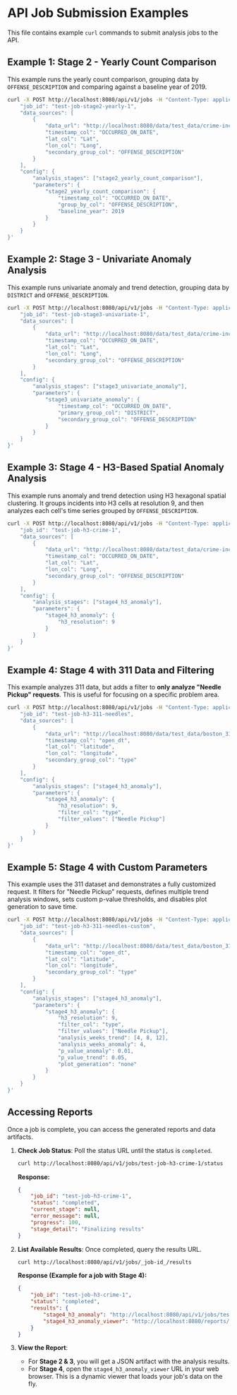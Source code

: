 # API Job Submission Examples

This file contains example `curl` commands to submit analysis jobs to the API.

## Example 1: Stage 2 - Yearly Count Comparison

This example runs the yearly count comparison, grouping data by `OFFENSE_DESCRIPTION` and comparing against a baseline year of 2019.

```bash
curl -X POST http://localhost:8080/api/v1/jobs -H "Content-Type: application/json" -d '{
    "job_id": "test-job-stage2-yearly-1",
    "data_sources": [
        {
            "data_url": "http://localhost:8080/data/test_data/crime-incident-reports.csv",
            "timestamp_col": "OCCURRED_ON_DATE",
            "lat_col": "Lat",
            "lon_col": "Long",
            "secondary_group_col": "OFFENSE_DESCRIPTION"
        }
    ],
    "config": {
        "analysis_stages": ["stage2_yearly_count_comparison"],
        "parameters": {
            "stage2_yearly_count_comparison": {
                "timestamp_col": "OCCURRED_ON_DATE",
                "group_by_col": "OFFENSE_DESCRIPTION",
                "baseline_year": 2019
            }
        }
    }
}'
```

## Example 2: Stage 3 - Univariate Anomaly Analysis

This example runs univariate anomaly and trend detection, grouping data by `DISTRICT` and `OFFENSE_DESCRIPTION`.

```bash
curl -X POST http://localhost:8080/api/v1/jobs -H "Content-Type: application/json" -d '{
    "job_id": "test-job-stage3-univariate-1",
    "data_sources": [
        {
            "data_url": "http://localhost:8080/data/test_data/crime-incident-reports.csv",
            "timestamp_col": "OCCURRED_ON_DATE",
            "lat_col": "Lat",
            "lon_col": "Long",
            "secondary_group_col": "OFFENSE_DESCRIPTION"
        }
    ],
    "config": {
        "analysis_stages": ["stage3_univariate_anomaly"],
        "parameters": {
            "stage3_univariate_anomaly": {
                "timestamp_col": "OCCURRED_ON_DATE",
                "primary_group_col": "DISTRICT",
                "secondary_group_col": "OFFENSE_DESCRIPTION"
            }
        }
    }
}'
```

## Example 3: Stage 4 - H3-Based Spatial Anomaly Analysis

This example runs anomaly and trend detection using H3 hexagonal spatial clustering. It groups incidents into H3 cells at resolution 9, and then analyzes each cell's time series grouped by `OFFENSE_DESCRIPTION`.

```bash
curl -X POST http://localhost:8080/api/v1/jobs -H "Content-Type: application/json" -d '{
    "job_id": "test-job-h3-crime-1",
    "data_sources": [
        {
            "data_url": "http://localhost:8080/data/test_data/crime-incident-reports.csv",
            "timestamp_col": "OCCURRED_ON_DATE",
            "lat_col": "Lat",
            "lon_col": "Long",
            "secondary_group_col": "OFFENSE_DESCRIPTION"
        }
    ],
    "config": {
        "analysis_stages": ["stage4_h3_anomaly"],
        "parameters": {
            "stage4_h3_anomaly": {
                "h3_resolution": 9
            }
        }
    }
}'
```

## Example 4: Stage 4 with 311 Data and Filtering

This example analyzes 311 data, but adds a filter to **only analyze "Needle Pickup" requests**. This is useful for focusing on a specific problem area.

```bash
curl -X POST http://localhost:8080/api/v1/jobs -H "Content-Type: application/json" -d '{
    "job_id": "test-job-h3-311-needles",
    "data_sources": [
        {
            "data_url": "http://localhost:8080/data/test_data/boston_311_2025.csv",
            "timestamp_col": "open_dt",
            "lat_col": "latitude",
            "lon_col": "longitude",
            "secondary_group_col": "type"
        }
    ],
    "config": {
        "analysis_stages": ["stage4_h3_anomaly"],
        "parameters": {
            "stage4_h3_anomaly": {
                "h3_resolution": 9,
                "filter_col": "type",
                "filter_values": ["Needle Pickup"]
            }
        }
    }
}'
```

## Example 5: Stage 4 with Custom Parameters

This example uses the 311 dataset and demonstrates a fully customized request. It filters for "Needle Pickup" requests, defines multiple trend analysis windows, sets custom p-value thresholds, and disables plot generation to save time.

```bash
curl -X POST http://localhost:8080/api/v1/jobs -H "Content-Type: application/json" -d '{
    "job_id": "test-job-h3-311-needles-custom",
    "data_sources": [
        {
            "data_url": "http://localhost:8080/data/test_data/boston_311_2025.csv",
            "timestamp_col": "open_dt",
            "lat_col": "latitude",
            "lon_col": "longitude",
            "secondary_group_col": "type"
        }
    ],
    "config": {
        "analysis_stages": ["stage4_h3_anomaly"],
        "parameters": {
            "stage4_h3_anomaly": {
                "h3_resolution": 9,
                "filter_col": "type",
                "filter_values": ["Needle Pickup"],
                "analysis_weeks_trend": [4, 8, 12],
                "analysis_weeks_anomaly": 4,
                "p_value_anomaly": 0.01,
                "p_value_trend": 0.05,
                "plot_generation": "none"
            }
        }
    }
}'
```

## Accessing Reports

Once a job is complete, you can access the generated reports and data artifacts.

1.  **Check Job Status**: Poll the status URL until the status is `completed`.
    ```bash
    curl http://localhost:8080/api/v1/jobs/test-job-h3-crime-1/status
    ```
    **Response:**
    ```json
    {
        "job_id": "test-job-h3-crime-1",
        "status": "completed",
        "current_stage": null,
        "error_message": null,
        "progress": 100,
        "stage_detail": "Finalizing results"
    }
    ```

2.  **List Available Results**: Once completed, query the results URL.
    ```bash
    curl http://localhost:8080/api/v1/jobs/_job-id_/results
    ```
    **Response (Example for a job with Stage 4):**
    ```json
    {
        "job_id": "test-job-h3-crime-1",
        "status": "completed",
        "results": {
            "stage4_h3_anomaly": "http://localhost:8080/api/v1/jobs/test-job-h3-crime-1/results/stage4_h3_anomaly.json",
            "stage4_h3_anomaly_viewer": "http://localhost:8080/reports/view/stage4?job_id=test-job-h3-crime-1"
        }
    }
    ```

3.  **View the Report**:
    *   For **Stage 2 & 3**, you will get a JSON artifact with the analysis results.
    *   For **Stage 4**, open the `stage4_h3_anomaly_viewer` URL in your web browser. This is a dynamic viewer that loads your job's data on the fly.
